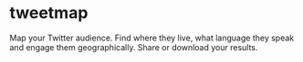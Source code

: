 # tweetmap
Map your Twitter audience. Find where they live, what language they speak and engage them geographically. Share or download your results.

